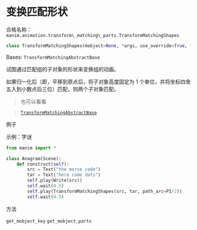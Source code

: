 # 变换匹配形状

合格名称：`manim.animation.transform\_matching\_parts.TransformMatchingShapes`

```py
class TransformMatchingShapes(mobject=None, *args, use_override=True, **kwargs)
```

Bases: `TransformMatchingAbstractBase`

试图通过匹配组的子对象的形状来变换组的动画。

如果归一化后（即，平移到原点后，将子对象高度固定为 1 个单位，并将坐标四舍五入到小数点后三位）匹配，则两个子对象匹配。

> 也可以看看

> [`TransformMatchingAbstractBase`]()


例子

示例：字谜

```py
from manim import *

class Anagram(Scene):
    def construct(self):
        src = Text("the morse code")
        tar = Text("here come dots")
        self.play(Write(src))
        self.wait(0.5)
        self.play(TransformMatchingShapes(src, tar, path_arc=PI/2))
        self.wait(0.5)
```


方法

`get_mobject_key`
`get_mobject_parts`
